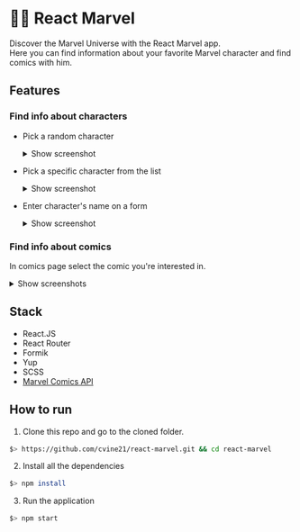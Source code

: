 # :superhero_man: React Marvel

Discover the Marvel Universe with the React Marvel app.\
Here you can find information about your favorite Marvel character and find comics with him.

## Features

### Find info about characters

-   Pick a random character
    <details>
          <summary className="px-3 py-1 rounded-5 text-primary">
            Show screenshot
          </summary>
          <img src="./src/resources/img/screenshots/random-char.png" height="200"/>
    </details>

-   Pick a specific character from the list
    <details>
        <summary className="px-3 py-1 rounded-5 text-primary">
          Show screenshot
        </summary>
        <img src="./src/resources/img/screenshots/char-info.png" height="400"/>
    </details>

-   Enter character's name on a form
    <details>
          <summary className="px-3 py-1 rounded-5 text-primary">
            Show screenshot
          </summary>
          <img src="./src/resources/img/screenshots/char-form.png" height="200"/>
    </details>

### Find info about comics

In comics page select the comic you're interested in.

<details>
      <summary className="px-3 py-1 rounded-5 text-primary">
        Show screenshots
      </summary>
      <img src="./src/resources/img/screenshots/comics.png" height="400"/>
      <img src="./src/resources/img/screenshots/comic-info.png" height="400"/>
</details>

## Stack

-   React.JS
-   React Router
-   Formik
-   Yup
-   SCSS
-   <a href="https://developer.marvel.com/">Marvel Comics API</a>

## How to run

1. Clone this repo and go to the cloned folder.

```sh
$> https://github.com/cvine21/react-marvel.git && cd react-marvel
```

2. Install all the dependencies

```sh
$> npm install
```

3. Run the application

```sh
$> npm start
```
